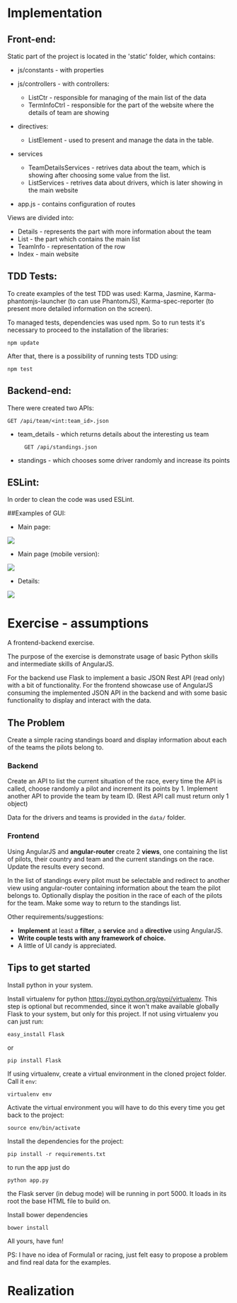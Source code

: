 # Implementation

## Front-end:
Static part of the project is located in the 'static' folder, which contains:

* js/constants - with properties
* js/controllers - with controllers:
	- ListCtr - responsible for managing of the main list of the data
	- TermInfoCtrl - responsible for the part of the website where the details of team are showing

* directives:
	- ListElement - used to present and manage the data in the table.
* services
	- TeamDetailsServices - retrives data about the team, which is showing after choosing some value from the list.
	- ListServices - retrives data about drivers, which is later showing in the main website
- app.js - contains configuration of routes


Views are divided into:

* Details - represents the part with more information about the team
* List - the part which contains the main list
* TeamInfo - representation of the row
* Index - main website


## TDD Tests:
To create examples of the test TDD was used: Karma, Jasmine, Karma-phantomjs-launcher (to can use PhantomJS), Karma-spec-reporter (to present more detailed information on the screen).

To managed tests, dependencies was used npm. So to run tests it's necessary to proceed to the installation of the libraries:


    npm update

 After that, there is a possibility of running tests TDD using:

	npm test


## Backend-end:

There were created two APIs:

	GET /api/team/<int:team_id>.json


* team_details - which returns details about the interesting us team


		GET /api/standings.json

* standings - which chooses some driver randomly and increase its points

## ESLint:

In order to clean the code was used ESLint.


##Examples of GUI:

* Main page:
 


![](https://github.com/Iza-H/frontend-exercise-master/blob/master/resources/screenshoots/main.png)


* Main page (mobile version):


 
![](https://github.com/Iza-H/frontend-exercise-master/blob/master/resources/screenshoots/main_small.png)




* Details:

![](https://github.com/Iza-H/frontend-exercise-master/blob/master/resources/screenshoots/detail.png)















# Exercise - assumptions


A frontend-backend exercise.

The purpose of the exercise is demonstrate usage of basic Python skills and
intermediate skills of AngularJS.

For the backend use Flask to implement a basic JSON Rest API (read only) with
a bit of functionality. For the frontend showcase use of AngularJS consuming
the implemented JSON API in the backend and with some basic functionality to
display and interact with the data.

## The Problem

Create a simple racing standings board and display information about each of
the teams the pilots belong to.

### Backend

Create an API to list the current situation of the race, every
time the API is called, choose randomly a pilot and increment its points by 1.
Implement another API to provide the team by team ID. (Rest API call must return only 1 object)

Data for the drivers and teams is provided in the `data/` folder.

### Frontend

Using AngularJS and **angular-router** create 2 **views**, one containing the list of
pilots, their country and team and the current standings on the race.
Update the results every second.

In the list of standings every pilot must be selectable and redirect to another
view using angular-router containing information about the team the pilot
belongs to. Optionally display the position in the race of each of the pilots
for the team. Make some way to return to the standings list.

Other requirements/suggestions:

 * **Implement** at least a **filter**, a **service** and a **directive** using AngularJS.
 * **Write couple tests with any framework of choice.**
 * A little of UI candy is appreciated.

## Tips to get started

Install python in your system.

Install virtualenv for python https://pypi.python.org/pypi/virtualenv. This
step is optional but recommended, since it won't make available globally Flask
to your system, but only for this project. If not using virtualenv you can just
run:

    easy_install Flask

or

    pip install Flask

If using virtualenv, create a virtual environment in the cloned project folder.
Call it `env`:

    virtualenv env

Activate the virtual environment you will have to do this every time you get
back to the project:

    source env/bin/activate

Install the dependencies for the project:

    pip install -r requirements.txt

to run the app just do

    python app.py

the Flask server (in debug mode) will be running in port 5000. It loads in
its root the base HTML file to build on.

Install bower dependencies

    bower install

All yours, have fun!


PS: I have no idea of Formula1 or racing, just felt easy to propose a problem
and find real data for the examples.



# Realization
